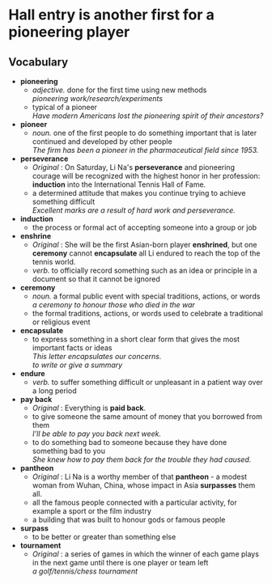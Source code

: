 # Hall entry is another first for a pioneering player  
## Vocabulary  
* **pioneering**  
  * *adjective.* done for the first time using new methods  
  *pioneering work/research/experiments*  
  * typical of a pioneer  
  *Have modern Americans lost the pioneering spirit of their ancestors?*  
* **pioneer**  
  * *noun.* one of the first people to do something important that is later continued and developed by other people  
  *The firm has been a pioneer in the pharmaceutical field since 1953.*  
* **perseverance**  
  * *Original* : On Saturday, Li Na's **perseverance** and pioneering courage will be recognized with the highest honor in her profession: **induction** into the International Tennis Hall of Fame.  
  * a determined attitude that makes you continue trying to achieve something difficult  
  *Excellent marks are a result of hard work and perseverance.*  
* **induction**  
  * the process or formal act of accepting someone into a group or job  
* **enshrine**  
  * *Original* : She will be the first Asian-born player **enshrined**, but one **ceremony** cannot **encapsulate** all Li endured to reach the top of the tennis world.  
  * *verb.* to officially record something such as an idea or principle in a document so that it cannot be ignored  
* **ceremony**  
  * *noun.* a formal public event with special traditions, actions, or words  
  *a ceremony to honour those who died in the war*  
  * the formal traditions, actions, or words used to celebrate a traditional or religious event  
* **encapsulate**  
  * to express something in a short clear form that gives the most important facts or ideas  
  *This letter encapsulates our concerns.*  
  *to write or give a summary*  
* **endure**  
  * *verb.* to suffer something difficult or unpleasant in a patient way over a long period  
* **pay back**  
  * *Original* : Everything is **paid back**.  
  * to give someone the same amount of money that you borrowed from them  
  *I'll be able to pay you back next week.*  
  * to do something bad to someone because they have done something bad to you  
  *She knew how to pay them back for the trouble they had caused.*  
* **pantheon**  
  * *Original* : Li Na is a worthy member of that **pantheon** - a modest woman from Wuhan, China, whose impact in Asia **surpasses** them all.   
  * all the famous people connected with a particular activity, for example a sport or the film industry  
  * a building that was built to honour gods or famous people  
* **surpass**  
  * to be better or greater than something else  
* **tournament**  
  * *Original* : a series of games in which the winner of each game plays in the next game until there is one player or team left  
  *a golf/tennis/chess tournament*  
  
